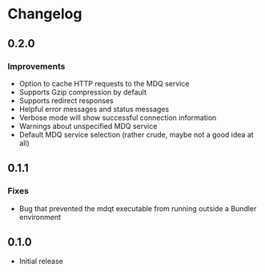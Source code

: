 # Changelog

## 0.2.0

### Improvements
- Option to cache HTTP requests to the MDQ service
- Supports Gzip compression by default
- Supports redirect responses
- Helpful error messages and status messages
- Verbose mode will show successful connection information
- Warnings about unspecified MDQ service
- Default MDQ service selection (rather crude, maybe not a good idea at all)


## 0.1.1

### Fixes
- Bug that prevented the mdqt executable from running outside a Bundler environment

## 0.1.0

- Initial release